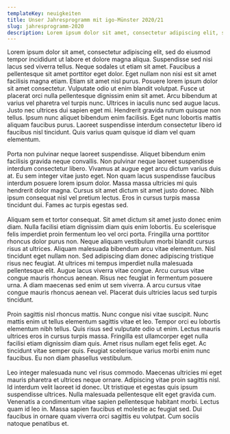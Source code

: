 ```yaml
---
templateKey: neuigkeiten
title: Unser Jahresprogramm mit igo-Münster 2020/21
slug: jahresprogramm-2020
description: Lorem ipsum dolor sit amet, consectetur adipiscing elit, sed do eiusmod tempor incididunt ut labore et dolore magna aliqua. Suspendisse sed nisi lacus sed viverra tellus. Neque sodales ut etiam sit amet. Faucibus a pellentesque sit amet porttitor eget dolor. Eget nullam non nisi est sit amet facilisis magna etiam. Etiam sit amet nisl purus.
---
```


Lorem ipsum dolor sit amet, consectetur adipiscing elit, sed do eiusmod tempor incididunt ut labore et dolore magna aliqua. Suspendisse sed nisi lacus sed viverra tellus. Neque sodales ut etiam sit amet. Faucibus a pellentesque sit amet porttitor eget dolor. Eget nullam non nisi est sit amet facilisis magna etiam. Etiam sit amet nisl purus. Posuere lorem ipsum dolor sit amet consectetur. Vulputate odio ut enim blandit volutpat. Fusce ut placerat orci nulla pellentesque dignissim enim sit amet. Arcu bibendum at varius vel pharetra vel turpis nunc. Ultrices in iaculis nunc sed augue lacus. Justo nec ultrices dui sapien eget mi. Hendrerit gravida rutrum quisque non tellus. Ipsum nunc aliquet bibendum enim facilisis. Eget nunc lobortis mattis aliquam faucibus purus. Laoreet suspendisse interdum consectetur libero id faucibus nisl tincidunt. Quis varius quam quisque id diam vel quam elementum.
\
\
Porta non pulvinar neque laoreet suspendisse. Aliquet bibendum enim facilisis gravida neque convallis. Non pulvinar neque laoreet suspendisse interdum consectetur libero. Vivamus at augue eget arcu dictum varius duis at. Eu sem integer vitae justo eget. Non quam lacus suspendisse faucibus interdum posuere lorem ipsum dolor. Massa massa ultricies mi quis hendrerit dolor magna. Cursus sit amet dictum sit amet justo donec. Nibh ipsum consequat nisl vel pretium lectus. Eros in cursus turpis massa tincidunt dui. Fames ac turpis egestas sed.
\
\
Aliquam sem et tortor consequat. Sit amet dictum sit amet justo donec enim diam. Nulla facilisi etiam dignissim diam quis enim lobortis. Eu scelerisque felis imperdiet proin fermentum leo vel orci porta. Fringilla urna porttitor rhoncus dolor purus non. Neque aliquam vestibulum morbi blandit cursus risus at ultrices. Aliquam malesuada bibendum arcu vitae elementum. Nisl tincidunt eget nullam non. Sed adipiscing diam donec adipiscing tristique risus nec feugiat. At ultrices mi tempus imperdiet nulla malesuada pellentesque elit. Augue lacus viverra vitae congue. Arcu cursus vitae congue mauris rhoncus aenean. Risus nec feugiat in fermentum posuere urna. A diam maecenas sed enim ut sem viverra. A arcu cursus vitae congue mauris rhoncus aenean vel. Placerat duis ultricies lacus sed turpis tincidunt.
\
\
Proin sagittis nisl rhoncus mattis. Nunc congue nisi vitae suscipit. Nunc mattis enim ut tellus elementum sagittis vitae et leo. Tempor orci eu lobortis elementum nibh tellus. Quis risus sed vulputate odio ut enim. Lectus mauris ultrices eros in cursus turpis massa. Fringilla est ullamcorper eget nulla facilisi etiam dignissim diam quis. Amet risus nullam eget felis eget. Ac tincidunt vitae semper quis. Feugiat scelerisque varius morbi enim nunc faucibus. Eu non diam phasellus vestibulum.
\
\
Leo integer malesuada nunc vel risus commodo. Maecenas ultricies mi eget mauris pharetra et ultrices neque ornare. Adipiscing vitae proin sagittis nisl. Id interdum velit laoreet id donec. Ut tristique et egestas quis ipsum suspendisse ultrices. Nulla malesuada pellentesque elit eget gravida cum. Venenatis a condimentum vitae sapien pellentesque habitant morbi. Lectus quam id leo in. Massa sapien faucibus et molestie ac feugiat sed. Dui faucibus in ornare quam viverra orci sagittis eu volutpat. Cum sociis natoque penatibus et.
